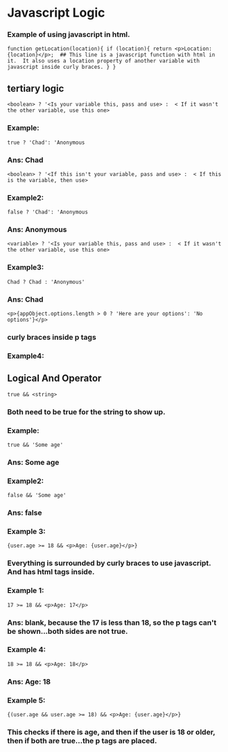 # Javascript Logic

### Example of using javascript in html.
`function getLocation(location){
  if (location){
    return <p>Location: {location}</p>;  ## This line is a javascript function with html in it.  It also uses a location property of another variable with javascript inside curly braces.
  }
}`


## tertiary logic

`<boolean> ? '<Is your variable this, pass and use> :  < If it wasn't the other variable, use this one>`
### Example:
`true ? 'Chad': 'Anonymous`
### Ans: Chad


`<boolean> ? '<If this isn't your variable, pass and use> :  < If this is the variable, then use>`
### Example2:
`false ? 'Chad': 'Anonymous`
### Ans: Anonymous

`<variable> ? '<Is your variable this, pass and use> :  < If it wasn't the other variable, use this one>`
### Example3:
`Chad ? Chad : 'Anonymous'`
### Ans: Chad

`<p>{appObject.options.length > 0 ? 'Here are your options': 'No options'}</p>`         
### curly braces inside p tags
### Example4:



## Logical And Operator

`true && <string>`
### Both need to be true for the string to show up.
### Example:
`true && 'Some age'`
### Ans: Some age

### Example2:
`false && 'Some age'`
### Ans: false

### Example 3:
`{user.age >= 18 && <p>Age: {user.age}</p>}` 
### Everything is surrounded by curly braces to use javascript.  And has html tags inside.
### Example 1:
`17 >= 18 && <p>Age: 17</p>`
### Ans: blank, because the 17 is less than 18, so the p tags can't be shown...both sides are not true.

### Example 4:
`18 >= 18 && <p>Age: 18</p>`
### Ans: Age: 18

### Example 5:
`{(user.age && user.age >= 18) && <p>Age: {user.age}</p>}`
### This checks if there is age, and then if the user is 18 or older, then if both are true...the p tags are placed.





